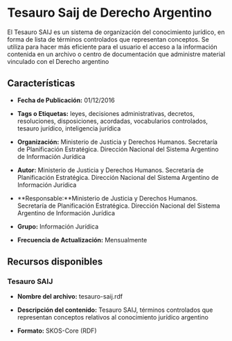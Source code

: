 Tesauro Saij de Derecho Argentino
===========================================================

El Tesauro SAIJ es un sistema de organización del conocimiento jurídico, en forma de lista de términos controlados que representan conceptos. Se utiliza para hacer más eficiente para el usuario el acceso a la información contenida en un archivo o centro de documentación que administre material vinculado con el Derecho argentino

Características
---------------

- **Fecha de Publicación:** 01/12/2016 

- **Tags o Etiquetas:** leyes, decisiones administrativas, decretos, resoluciones, disposiciones, acordadas, vocabularios controlados, tesauro jurídico, inteligencia jurídica

- **Organización:** Ministerio de Justicia y Derechos Humanos. Secretaría de Planificación Estratégica. Dirección Nacional del Sistema Argentino de Información Jurídica


- **Autor:** Ministerio de Justicia y Derechos Humanos. Secretaría de Planificación Estratégica. Dirección Nacional del Sistema Argentino de Información Jurídica

- **Responsable:**Ministerio de Justicia y Derechos Humanos. Secretaría de Planificación Estratégica. Dirección Nacional del Sistema Argentino de Información Jurídica

- **Grupo:** Información Jurídica

- **Frecuencia de Actualización:** Mensualmente

Recursos disponibles
--------------------

### Tesauro SAIJ

- **Nombre del archivo:** tesauro-saij.rdf

- **Descripción del contenido:** Tesauro SAIJ, términos controlados que representan conceptos relativos al conocimiento jurídico argentino

- **Formato:** SKOS-Core (RDF)

